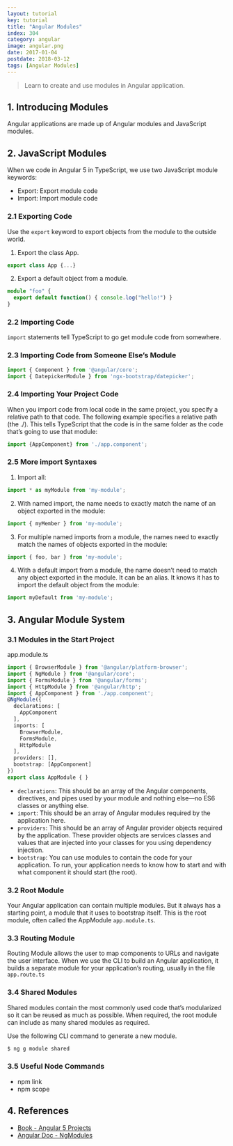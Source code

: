 ```yaml
---
layout: tutorial
key: tutorial
title: "Angular Modules"
index: 304
category: angular
image: angular.png
date: 2017-01-04
postdate: 2018-03-12
tags: [Angular Modules]
---
```


> Learn to create and use modules in Angular application.

## 1. Introducing Modules
Angular applications are made up of Angular modules and JavaScript modules.
## 2. JavaScript Modules
When we code in Angular 5 in TypeScript, we use two JavaScript module keywords:
* Export: Export module code
* Import: Import module code

### 2.1 Exporting Code
Use the `export` keyword to export objects from the module to the outside world.  
1) Export the class App.
```typescript
export class App {...}
```
2) Export a default object from a module.
```typescript
module "foo" {
  export default function() { console.log("hello!") }
}
```
### 2.2 Importing Code
`import` statements tell TypeScript to go get module code from somewhere.
### 2.3 Importing Code from Someone Else’s Module
```typescript
import { Component } from '@angular/core';
import { DatepickerModule } from 'ngx-bootstrap/datepicker';
```
### 2.4 Importing Your Project Code
When you import code from local code in the same project, you specify a relative path to that code. The following example specifies a relative path (the ./). This tells TypeScript that the code is in the same folder as the code that’s going to use that module:
```typescript
import {AppComponent} from './app.component';
```
### 2.5 More import Syntaxes
1) Import all:
```typescript
import * as myModule from 'my-module';
```
2) With named import, the name needs to exactly match the name of an object exported in the module:
```typescript
import { myMember } from 'my-module';
```
3) For multiple named imports from a module, the names need to exactly match the names of objects exported in the module:
```typescript
import { foo, bar } from 'my-module';
````
4) With a default import from a module, the name doesn’t need to match any object exported in the module. It can be an alias. It knows it has to import the default object from the module:
```typescript
import myDefault from 'my-module';
```

## 3. Angular Module System
### 3.1 Modules in the Start Project
app.module.ts
```typescript
import { BrowserModule } from '@angular/platform-browser';
import { NgModule } from '@angular/core';
import { FormsModule } from '@angular/forms';
import { HttpModule } from '@angular/http';
import { AppComponent } from './app.component';
@NgModule({
  declarations: [
    AppComponent
  ],
  imports: [
    BrowserModule,
    FormsModule,
    HttpModule
  ],
  providers: [],
  bootstrap: [AppComponent]
})
export class AppModule { }
```
* `declarations`: This should be an array of the Angular components, directives, and pipes used by your module and nothing else—no ES6 classes or anything else.
* `import`: This should be an array of Angular modules required by the application here.
* `providers`: This should be an array of Angular provider objects required by the application. These provider objects are services classes and values that are injected into your classes for you using dependency injection.
* `bootstrap`: You can use modules to contain the code for your application. To run, your application needs to know how to start and with what component it should start (the root).

### 3.2 Root Module
Your Angular application can contain multiple modules. But it always has a starting point, a module that it uses to bootstrap itself. This is the root module, often called the AppModule `app.module.ts`.
### 3.3 Routing Module
Routing Module allows the user to map components to URLs and navigate the user interface. When we use the CLI to build an Angular application, it builds a separate module for your application’s routing, usually in the file `app.route.ts`
### 3.4 Shared Modules
Shared modules contain the most commonly used code that’s modularized so it can be reused as much as possible. When required, the root module can include as many shared modules as required.

Use the following CLI command to generate a new module.
```sh
$ ng g module shared
```
### 3.5 Useful Node Commands
* npm link
* npm scope

## 4. References
* [Book - Angular 5 Projects](https://www.amazon.com/Angular-Projects-Learn-Single-Applications/dp/148423278X)
* [Angular Doc - NgModules](https://angular.io/guide/ngmodules)
